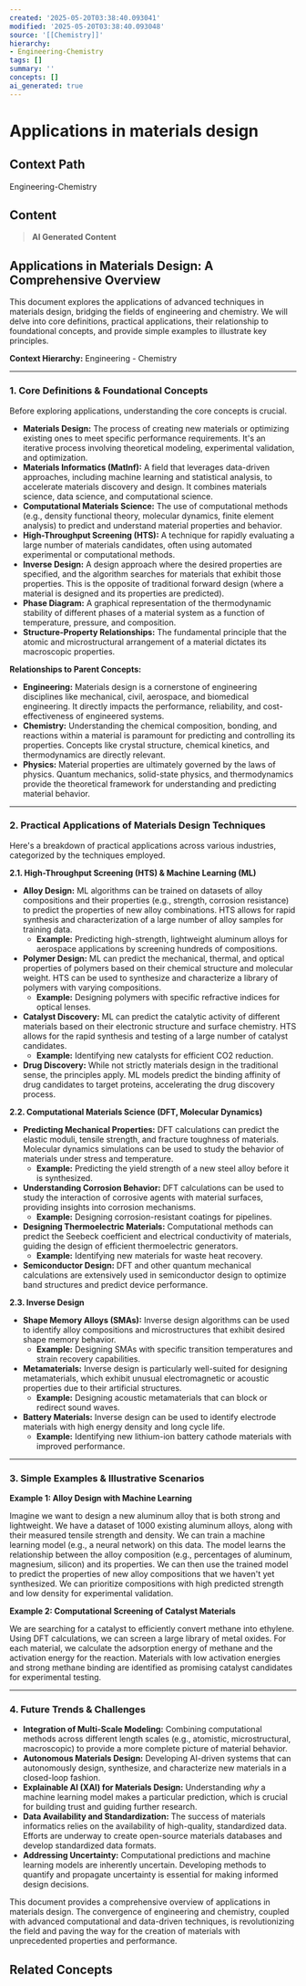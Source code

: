 ```yaml
---
created: '2025-05-20T03:38:40.093041'
modified: '2025-05-20T03:38:40.093048'
source: '[[Chemistry]]'
hierarchy:
- Engineering-Chemistry
tags: []
summary: ''
concepts: []
ai_generated: true
---
```


# Applications in materials design

## Context Path
Engineering-Chemistry

## Content
> **AI Generated Content**
## Applications in Materials Design: A Comprehensive Overview

This document explores the applications of advanced techniques in materials design, bridging the fields of engineering and chemistry. We will delve into core definitions, practical applications, their relationship to foundational concepts, and provide simple examples to illustrate key principles.

**Context Hierarchy:** Engineering - Chemistry

---

### 1. Core Definitions & Foundational Concepts

Before exploring applications, understanding the core concepts is crucial.

* **Materials Design:** The process of creating new materials or optimizing existing ones to meet specific performance requirements. It's an iterative process involving theoretical modeling, experimental validation, and optimization.
* **Materials Informatics (MatInf):** A field that leverages data-driven approaches, including machine learning and statistical analysis, to accelerate materials discovery and design. It combines materials science, data science, and computational science.
* **Computational Materials Science:** The use of computational methods (e.g., density functional theory, molecular dynamics, finite element analysis) to predict and understand material properties and behavior.
* **High-Throughput Screening (HTS):** A technique for rapidly evaluating a large number of materials candidates, often using automated experimental or computational methods.
* **Inverse Design:**  A design approach where the desired properties are specified, and the algorithm searches for materials that exhibit those properties. This is the opposite of traditional forward design (where a material is designed and its properties are predicted).
* **Phase Diagram:** A graphical representation of the thermodynamic stability of different phases of a material system as a function of temperature, pressure, and composition.
* **Structure-Property Relationships:** The fundamental principle that the atomic and microstructural arrangement of a material dictates its macroscopic properties.

**Relationships to Parent Concepts:**

* **Engineering:** Materials design is a cornerstone of engineering disciplines like mechanical, civil, aerospace, and biomedical engineering.  It directly impacts the performance, reliability, and cost-effectiveness of engineered systems.
* **Chemistry:** Understanding the chemical composition, bonding, and reactions within a material is paramount for predicting and controlling its properties.  Concepts like crystal structure, chemical kinetics, and thermodynamics are directly relevant.
* **Physics:**  Material properties are ultimately governed by the laws of physics.  Quantum mechanics, solid-state physics, and thermodynamics provide the theoretical framework for understanding and predicting material behavior.



---

### 2. Practical Applications of Materials Design Techniques

Here's a breakdown of practical applications across various industries, categorized by the techniques employed.

**2.1. High-Throughput Screening (HTS) & Machine Learning (ML)**

* **Alloy Design:** ML algorithms can be trained on datasets of alloy compositions and their properties (e.g., strength, corrosion resistance) to predict the properties of new alloy combinations.  HTS allows for rapid synthesis and characterization of a large number of alloy samples for training data.
    * **Example:** Predicting high-strength, lightweight aluminum alloys for aerospace applications by screening hundreds of compositions.
* **Polymer Design:**  ML can predict the mechanical, thermal, and optical properties of polymers based on their chemical structure and molecular weight.  HTS can be used to synthesize and characterize a library of polymers with varying compositions.
    * **Example:** Designing polymers with specific refractive indices for optical lenses.
* **Catalyst Discovery:** ML can predict the catalytic activity of different materials based on their electronic structure and surface chemistry. HTS allows for the rapid synthesis and testing of a large number of catalyst candidates.
    * **Example:** Identifying new catalysts for efficient CO2 reduction.
* **Drug Discovery:** While not strictly materials design in the traditional sense, the principles apply. ML models predict the binding affinity of drug candidates to target proteins, accelerating the drug discovery process.

**2.2. Computational Materials Science (DFT, Molecular Dynamics)**

* **Predicting Mechanical Properties:** DFT calculations can predict the elastic moduli, tensile strength, and fracture toughness of materials. Molecular dynamics simulations can be used to study the behavior of materials under stress and temperature.
    * **Example:** Predicting the yield strength of a new steel alloy before it is synthesized.
* **Understanding Corrosion Behavior:** DFT calculations can be used to study the interaction of corrosive agents with material surfaces, providing insights into corrosion mechanisms.
    * **Example:** Designing corrosion-resistant coatings for pipelines.
* **Designing Thermoelectric Materials:** Computational methods can predict the Seebeck coefficient and electrical conductivity of materials, guiding the design of efficient thermoelectric generators.
    * **Example:** Identifying new materials for waste heat recovery.
* **Semiconductor Design:** DFT and other quantum mechanical calculations are extensively used in semiconductor design to optimize band structures and predict device performance.

**2.3. Inverse Design**

* **Shape Memory Alloys (SMAs):** Inverse design algorithms can be used to identify alloy compositions and microstructures that exhibit desired shape memory behavior.
    * **Example:** Designing SMAs with specific transition temperatures and strain recovery capabilities.
* **Metamaterials:** Inverse design is particularly well-suited for designing metamaterials, which exhibit unusual electromagnetic or acoustic properties due to their artificial structures.
    * **Example:** Designing acoustic metamaterials that can block or redirect sound waves.
* **Battery Materials:** Inverse design can be used to identify electrode materials with high energy density and long cycle life.
    * **Example:** Identifying new lithium-ion battery cathode materials with improved performance.



---

### 3. Simple Examples & Illustrative Scenarios

**Example 1: Alloy Design with Machine Learning**

Imagine we want to design a new aluminum alloy that is both strong and lightweight. We have a dataset of 1000 existing aluminum alloys, along with their measured tensile strength and density. We can train a machine learning model (e.g., a neural network) on this data. The model learns the relationship between the alloy composition (e.g., percentages of aluminum, magnesium, silicon) and its properties.  We can then use the trained model to predict the properties of new alloy compositions that we haven't yet synthesized. We can prioritize compositions with high predicted strength and low density for experimental validation.

**Example 2: Computational Screening of Catalyst Materials**

We are searching for a catalyst to efficiently convert methane into ethylene. Using DFT calculations, we can screen a large library of metal oxides. For each material, we calculate the adsorption energy of methane and the activation energy for the reaction. Materials with low activation energies and strong methane binding are identified as promising catalyst candidates for experimental testing.



---

### 4. Future Trends & Challenges

* **Integration of Multi-Scale Modeling:** Combining computational methods across different length scales (e.g., atomistic, microstructural, macroscopic) to provide a more complete picture of material behavior.
* **Autonomous Materials Design:** Developing AI-driven systems that can autonomously design, synthesize, and characterize new materials in a closed-loop fashion.
* **Explainable AI (XAI) for Materials Design:**  Understanding *why* a machine learning model makes a particular prediction, which is crucial for building trust and guiding further research.
* **Data Availability and Standardization:**  The success of materials informatics relies on the availability of high-quality, standardized data. Efforts are underway to create open-source materials databases and develop standardized data formats.
* **Addressing Uncertainty:**  Computational predictions and machine learning models are inherently uncertain. Developing methods to quantify and propagate uncertainty is essential for making informed design decisions.



This document provides a comprehensive overview of applications in materials design.  The convergence of engineering and chemistry, coupled with advanced computational and data-driven techniques, is revolutionizing the field and paving the way for the creation of materials with unprecedented properties and performance.

## Related Concepts
